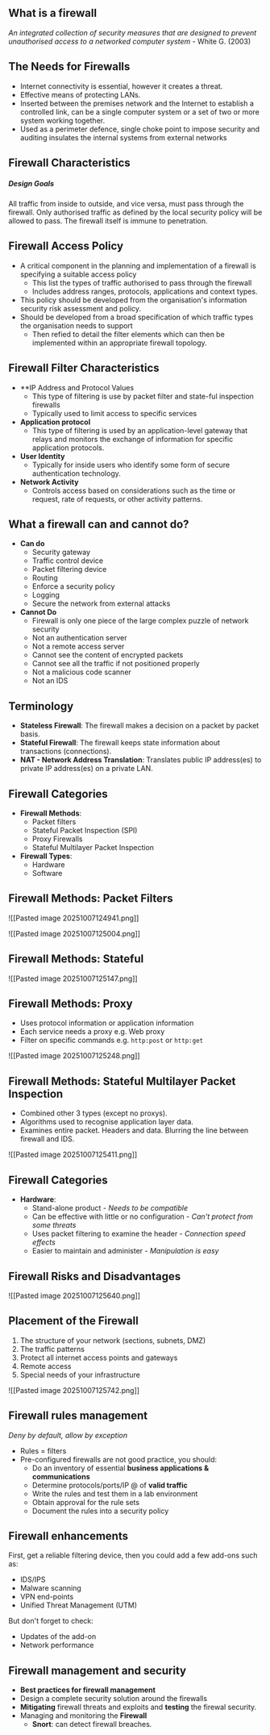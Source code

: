## What is a firewall

*An integrated collection of security measures that are designed to prevent unauthorised access to a networked computer system* - White G. (2003)

## The Needs for Firewalls

 - Internet connectivity is essential, however it creates a threat.
 - Effective means of protecting LANs.
 - Inserted between the premises network and the Internet to establish a controlled link, can be a single computer system or a set of two or more system working together.
 - Used as a perimeter defence, single choke point to impose security and auditing insulates the internal systems from external networks

## Firewall Characteristics

##### Design Goals

All traffic from inside to outside, and vice versa, must pass through the firewall.
Only authorised traffic as defined by the local security policy will be allowed to pass.
The firewall itself is immune to penetration.

## Firewall Access Policy

 - A critical component in the planning and implementation of a firewall is specifying a suitable access policy
	 - This list the types of traffic authorised to pass through the firewall
	 - Includes address ranges, protocols, applications and context types.
 - This policy should be developed from the organisation's information security risk assessment and policy.
 - Should be developed from a broad specification of which traffic types the organisation needs to support
	 - Then refied to detail the filter elements which can then be implemented within an appropriate firewall topology.

## Firewall Filter Characteristics

 - **IP Address and Protocol Values
	 - This type of filtering is use by packet filter and state-ful inspection firewalls
	 - Typically used to limit access to specific services
 - **Application protocol**
	 - This type of filtering is used by an application-level gateway that relays and monitors the exchange of information for specific application protocols.
 - **User Identity**
	 - Typically for inside users who identify some form of secure authentication technology.
 - **Network Activity**
	 - Controls access based on considerations such as the time or request, rate of requests, or other activity patterns.

## What a firewall can and cannot do?

 - **Can do**
	 - Security gateway
	 - Traffic control device
	 - Packet filtering device
	 - Routing
	 - Enforce a security policy
	 - Logging
	 - Secure the network from external attacks
 - **Cannot Do**
	 - Firewall is only one piece of the large complex puzzle of network security
	 - Not an authentication server
	 - Not a remote access server
	 - Cannot see the content of encrypted packets
	 - Cannot see all the traffic if not positioned properly
	 - Not a malicious code scanner
	 - Not an IDS

## Terminology

 - **Stateless Firewall**: The firewall makes a decision on a packet by packet basis.
 - **Stateful Firewall**: The firewall keeps state information about transactions (connections).
 - **NAT - Network Address Translation**: Translates public IP address(es) to private IP address(es) on a private LAN.

## Firewall Categories

 - **Firewall Methods**:
	 - Packet filters
	 - Stateful Packet Inspection (SPI)
	 - Proxy Firewalls
	 - Stateful Multilayer Packet Inspection
 - **Firewall Types**:
	 - Hardware
	 - Software

## Firewall Methods: Packet Filters

![[Pasted image 20251007124941.png]]

![[Pasted image 20251007125004.png]]

## Firewall Methods: Stateful

![[Pasted image 20251007125147.png]]

## Firewall Methods: Proxy

 - Uses protocol information or application information
 - Each service needs a proxy e.g. Web proxy
 - Filter on specific commands e.g. `http:post` or `http:get`

![[Pasted image 20251007125248.png]]

## Firewall Methods: Stateful Multilayer Packet Inspection

 - Combined other 3 types (except no proxys).
 - Algorithms used to recognise application layer data.
 - Examines entire packet. Headers and data. Blurring the line between firewall and IDS.

![[Pasted image 20251007125411.png]]

## Firewall Categories

 - **Hardware**:
	 - Stand-alone product - *Needs to be compatible*
	 - Can be effective with little or no configuration - *Can't protect from some threats*
	 - Uses packet filtering to examine the header - *Connection speed effects*
	 - Easier to maintain and administer - *Manipulation is easy*

## Firewall Risks and Disadvantages

![[Pasted image 20251007125640.png]]

## Placement of the Firewall

1. The structure of your network (sections, subnets, DMZ)
2. The traffic patterns
3. Protect all internet access points and gateways
4. Remote access
5. Special needs of your infrastructure

![[Pasted image 20251007125742.png]]

## Firewall rules management

*Deny by default, allow by exception*

 - Rules = filters
 - Pre-configured firewalls are not good practice, you should:
	 - Do an inventory of essential **business applications & communications**
	 - Determine protocols/ports/IP @ of **valid traffic**
	 - Write the rules and test them in a lab environment
	 - Obtain approval for the rule sets
	 - Document the rules into a security policy

## Firewall enhancements

First, get a reliable filtering device, then you could add a few add-ons such as:
 - IDS/IPS
 - Malware scanning
 - VPN end-points
 - Unified Threat Management (UTM)

But don't forget to check:
 - Updates of the add-on
 - Network performance

## Firewall management and security

 - **Best practices for firewall management**
 - Design a complete security solution around the firewalls
 - **Mitigating** firewall threats and exploits and **testing** the firewal security.
 - Managing and monitoring the **Firewall**
	 - **Snort**: can detect firewall breaches.